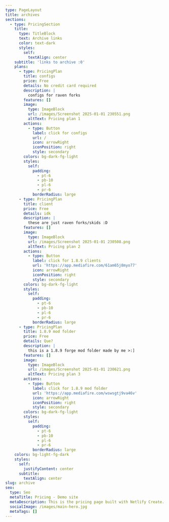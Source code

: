 ```yaml
---
type: PageLayout
title: archives
sections:
  - type: PricingSection
    title:
      type: TitleBlock
      text: Archive links
      color: text-dark
      styles:
        self:
          textAlign: center
    subtitle: 'links to archive :0'
    plans:
      - type: PricingPlan
        title: configs
        price: Free
        details: No credit card required
        description: |
          configs for raven forks
        features: []
        image:
          type: ImageBlock
          url: /images/Screenshot 2025-01-01 230551.png
          altText: Pricing plan 1
        actions:
          - type: Button
            label: click for configs
            url: /
            icon: arrowRight
            iconPosition: right
            style: secondary
        colors: bg-dark-fg-light
        styles:
          self:
            padding:
              - pt-6
              - pb-10
              - pl-6
              - pr-6
            borderRadius: large
      - type: PricingPlan
        title: client
        price: Free
        details: idk
        description: |
          these are just raven forks/skids :D
        features: []
        image:
          type: ImageBlock
          url: /images/Screenshot 2025-01-01 230508.png
          altText: Pricing plan 2
        actions:
          - type: Button
            label: click for 1.8.9 clients
            url: 'https://app.mediafire.com/61am65j8myo77'
            icon: arrowRight
            iconPosition: right
            style: secondary
        colors: bg-dark-fg-light
        styles:
          self:
            padding:
              - pt-6
              - pb-10
              - pl-6
              - pr-6
            borderRadius: large
      - type: PricingPlan
        title: 1.8.9 mod folder
        price: Free
        details: Que?
        description: |
          this is a 1.8.9 forge mod folder made by me >:]
        features: []
        image:
          type: ImageBlock
          url: /images/Screenshot 2025-01-01 230621.png
          altText: Pricing plan 3
        actions:
          - type: Button
            label: click for 1.8.9 mod folder
            url: 'https://app.mediafire.com/wswsgtj9va46v'
            icon: arrowRight
            iconPosition: right
            style: secondary
        colors: bg-dark-fg-light
        styles:
          self:
            padding:
              - pt-6
              - pb-10
              - pl-6
              - pr-6
            borderRadius: large
    colors: bg-light-fg-dark
    styles:
      self:
        justifyContent: center
      subtitle:
        textAlign: center
slug: archive
seo:
  type: Seo
  metaTitle: Pricing - Demo site
  metaDescription: This is the pricing page built with Netlify Create.
  socialImage: /images/main-hero.jpg
  metaTags: []
---
```

